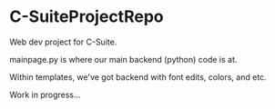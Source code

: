# C-SuiteProjectRepo
Web dev project for C-Suite.

mainpage.py is where our main backend (python) code is at.

Within templates, we've got backend with font edits, colors, and etc.

Work in progress...
